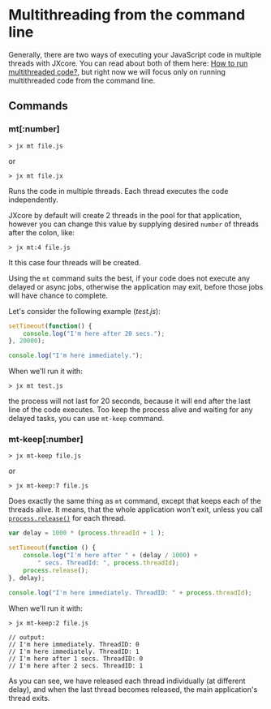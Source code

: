 
# Multithreading from the command line

Generally, there are two ways of executing your JavaScript code in multiple threads with JXcore.
You can read about both of them here: [How to run multithreaded code?](jxcore-feature-multithreading.markdown#how-to-run-multithreaded-code),
but right now we will focus only on running multithreaded code from the command line.

## Commands

### mt[:number]

    > jx mt file.js

or

    > jx mt file.jx

Runs the code in multiple threads. Each thread executes the code independently.

JXcore by default will create 2 threads in the pool for that application, however you can change this value by supplying desired `number` of threads after the colon, like:

    > jx mt:4 file.js

It this case four threads will be created.

Using the `mt` command suits the best, if your code does not execute any delayed or async jobs, otherwise the application may exit, before those jobs will have chance to complete.

Let's consider the following example (*test.js*):

```js
setTimeout(function() {
    console.log("I'm here after 20 secs.");
}, 20000);

console.log("I'm here immediately.");
```

When we'll run it with:

    > jx mt test.js

the process will not last for 20 seconds, because it will end after the last line of the code executes. Too keep the process alive and waiting for any delayed tasks, you can use `mt-keep` command.

### mt-keep[:number]

    > jx mt-keep file.js

or

    > jx mt-keep:7 file.js

Does exactly the same thing as `mt` command, except that keeps each of the threads alive. It means, that the whole application won't exit, unless you call [`process.release()`](jxcore-process.markdown#jxcore-process-process-release) for each thread.

```js
var delay = 1000 * (process.threadId + 1 );

setTimeout(function () {
    console.log("I'm here after " + (delay / 1000) +
        " secs. ThreadId: ", process.threadId);
    process.release();
}, delay);

console.log("I'm here immediately. ThreadID: " + process.threadId);
```

When we'll run it with:

    > jx mt-keep:2 file.js

    // output:
    // I'm here immediately. ThreadID: 0
    // I'm here immediately. ThreadID: 1
    // I'm here after 1 secs. ThreadID: 0
    // I'm here after 2 secs. ThreadID: 1

As you can see, we have released each thread individually (at different delay), and when the last thread becomes released, the main application's thread exits.

